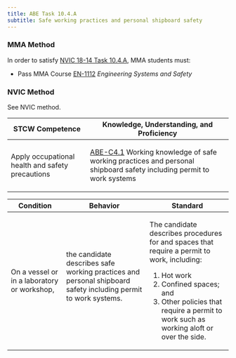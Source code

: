 ```yaml
---
title: ABE Task 10.4.A 
subtitle: Safe working practices and personal shipboard safety
---
```



### MMA Method

In order to satisfy  [NVIC 18-14  Task  10.4.A](/stcw23/assets/images/nvic-18-14.pdf), MMA students must:

* Pass MMA Course  [EN-1112](EN-1112) *Engineering Systems and Safety*


### NVIC Method

<a onclick="togglevisibility('nvic_methods')" >See NVIC method.</a>

<div id='nvic_methods' class='hide'>

<table>
<thead>
<tr>
<th class='forty'> STCW Competence </th>
<th class='sixty'> Knowledge, Understanding, and Proficiency </th>
</tr>
</thead>




<tbody>
<tr><td markdown='1'>

Apply occupational health and safety precautions

</td><td markdown='1'>

[ABE-C4.1](../../tables/35.html#ABE-C4.1) Working knowledge of safe working practices and personal shipboard safety including permit to work systems

</td></tr>


</tbody>
</table>


<table>
<thead>
<tr><th class='twenty'>  Condition </th><th class='twenty'> Behavior </th><th  class='sixty'>Standard </th></tr>
</thead>
<tbody >



<tr><td markdown='1'>

On a vessel or in a laboratory or workshop,

</td><td markdown='1'>

the candidate describes safe working practices and personal shipboard safety including permit to work systems.

<br>

<div class="tooltip">
<span class="tooltiptext">
</span>
</div>


</td><td markdown='1'>

The candidate describes procedures for and spaces that require a permit to work, including: 

1. Hot work
2. Confined spaces; and 
3. Other policies that require a permit to work such as working aloft or over the side. 

</td></tr>
</tbody>
</table>
</div>
